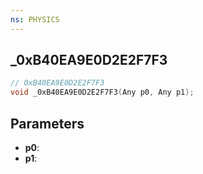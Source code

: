 ```yaml
---
ns: PHYSICS
---
```

## _0xB40EA9E0D2E2F7F3

```c
// 0xB40EA9E0D2E2F7F3
void _0xB40EA9E0D2E2F7F3(Any p0, Any p1);
```

## Parameters
* **p0**:
* **p1**:
